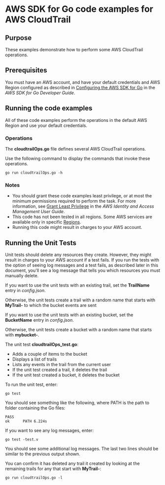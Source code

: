 # AWS SDK for Go code examples for AWS CloudTrail

## Purpose

These examples demonstrate how to perform some AWS CloudTrail operations.

## Prerequisites

You must have an AWS account, and have your default credentials and AWS Region
configured as described in
[Configuring the AWS SDK for Go](https://docs.aws.amazon.com/sdk-for-go/v1/developer-guide/configuring-sdk.html)
in the *AWS SDK for Go Developer Guide*.

## Running the code examples

All of these code examples perform the operations in the default AWS Region
and use your default credentials.

### Operations

The **cloudtrailOps.go** file defines several AWS CloudTrail operations.

Use the following command to display the commands that invoke these operations.

`go run cloudtrailOps.go -h`

### Notes

- You should grant these code examples least privilege,
  or at most the minimum permissions required to perform the task.
  For more information, see
  [Grant Least Privilege](https://docs.aws.amazon.com/IAM/latest/UserGuide/best-practices.html#grant-least-privilege)
  in the *AWS Identity and Access Management User Guide*.
- This code has not been tested in all regions.
  Some AWS services are available only in specific 
  [Regions](https://aws.amazon.com/about-aws/global-infrastructure/regional-product-services).
- Running this code might result in charges to your AWS account.

## Running the Unit Tests

Unit tests should delete any resources they create.
However, they might result in charges to your 
AWS account if a test fails.
If you run the tests with the option of seeing log messages and a test fails,
as described later in this document,
you'll see a log message that tells you which resources you must manually delete.

If you want to use the unit tests with an existing trail,
set the **TrailName** entry in *config.json*.

Otherwise, the unit tests create a trail with a random name that starts with **MyTrail-** to which the bucket events are sent

If you want to use the unit tests with an existing bucket,
set the **BucketName** entry in *config.json*.

Otherwise, the unit tests create a bucket with a random name that starts with **mybucket-**.

The unit test **cloudtrailOps_test.go**:

- Adds a couple of items to the bucket
- Displays a list of trails
- Lists any events in the trail from the current user
- If the unit test created a trail, it deletes the trail
- If the unit test created a bucket, it deletes the bucket

To run the unit test, enter:

`go test`

You should see something like the following,
where PATH is the path to folder containing the Go files:

```
PASS
ok      PATH 6.224s
```

If you want to see any log messages, enter:

`go test -test.v`

You should see some additional log messages.
The last two lines should be similar to the previous output shown.

You can confirm it has deleted any trail it created by looking at the remaining trails
for any that start with **MyTrail-**:

`go run cloudtrailOps.go -l`
